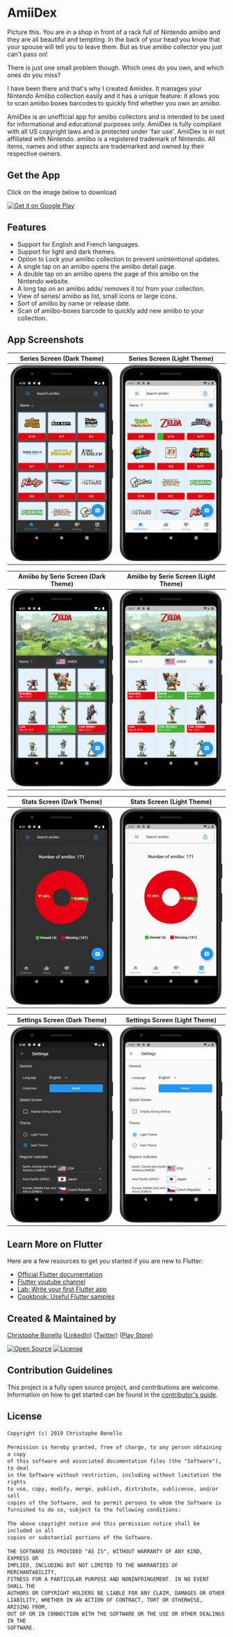 # AmiiDex

Picture this. You are in a shop in front of a rack full of Nintendo amiibo and they are all beautiful and tempting. In the back of your head you know that your spouse will tell you to leave them. But as true amiibo collector you just can't pass on! 

There is just one small problem though. Which ones do you own, and which ones do you miss? 

I have been there and that's why I created Amiidex. It manages your Nintendo Amiibo collection easily and it has a unique feature: it allows you to scan amiibo boxes barcodes to quickly find whether you own an amiibo.

AmiiDex is an unofficial app for amiibo collectors and is intended to be used for informational and educational purposes only.
AmiiDex is fully compliant with all US copyright laws and is protected under 'fair use'.
AmiiDex is in not affiliated with Nintendo. amiibo is a registered trademark of Nintendo. All items, names and other aspects are trademarked and owned by their respective owners. 

## Get the App

Click on the image below to download 

<a href='https://play.google.com/store/apps/details?id=com.happytracebook.amiidex'><img alt='Get it on Google Play' src='https://play.google.com/intl/en_us/badges/images/generic/en_badge_web_generic.png' width="250"/></a>

## Features 

- Support for English and French languages.
- Support for light and dark themes.
- Option to Lock your amiibo collection to prevent unintentional updates.
- A single tap on an amiibo opens the amiibo detail page.
- A double tap on an amiibo opens the page of this amiibo on the Nintendo website.
- A long tap on an amiibo adds/ removes it to/ from your collection.
- View of series/ amiibo as list, small icons or large icons.
- Sort of amiibo by name or release date.
- Scan of amiibo-boxes barcode to quickly add new amiibo to your collection.

## App Screenshots

Series Screen  (Dark Theme) | Series Screen (Light Theme)
--- | ---
![Series Screen](/docs/dark_master.png?raw=true "Series Screen") | ![Series Screen](/docs/light_master.png?raw=true "Series Screen")

Amiibo by Serie Screen (Dark Theme) | Amiibo by Serie Screen (Light Theme)
--- | ---
![Amiibo Screen](/docs/dark_detail.png?raw=true "Amiibo Screen") | ![Amiibo Screen](/docs/light_detail.png?raw=true "Amiibo Screen")

Stats Screen (Dark Theme) | Stats Screen (Light Theme)
--- | ---
![Stats Screen](/docs/dark_stats.png?raw=true "Stats Screen") | ![Stats Screen](/docs/light_stats.png?raw=true "Stats Screen")

Settings Screen (Dark Theme) | Settings Screen (Light Theme)
--- | ---
![Settings Screen](/docs/dark_settings.png?raw=true "Settings Screen") | ![Settings Screen](/docs/light_settings.png?raw=true "Settings Screen")

## Learn More on Flutter
Here are a few resources to get you started if you are new to Flutter:

- [Official Flutter documentation](https://flutter.dev/docs)
- [Flutter youtube channel](https://www.youtube.com/channel/UCwXdFgeE9KYzlDdR7TG9cMw)
- [Lab: Write your first Flutter app](https://flutter.io/docs/get-started/codelab)
- [Cookbook: Useful Flutter samples](https://flutter.io/docs/cookbook)

## Created & Maintained by
[Christophe Bonello](https://github.com/cbonello)
([LinkedIn](https://www.linkedin.com/in/christophe-bonello))
([Twitter](https://twitter.com/chbonello))
([Play Store](https://play.google.com/store/apps/dev?id=8132747096160291479))

[![Open Source](https://badges.frapsoft.com/os/v1/open-source.svg?v=102)](https://opensource.org/licenses/MIT)
[![License](https://img.shields.io/badge/license-MIT-purple)](https://github.com/cbonello/amiidex/blob/master/LICENSE)

## Contribution Guidelines
This project is a fully open source project, and contributions are welcome. Information on how to get started can be found in the [contributor's guide](https://github.com/cbonello/amiidex/blob/master/CONTRIBUTING.md).

## License

```
Copyright (c) 2019 Christophe Bonello

Permission is hereby granted, free of charge, to any person obtaining a copy
of this software and associated documentation files (the "Software"), to deal
in the Software without restriction, including without limitation the rights
to use, copy, modify, merge, publish, distribute, sublicense, and/or sell
copies of the Software, and to permit persons to whom the Software is
furnished to do so, subject to the following conditions:

The above copyright notice and this permission notice shall be included in all
copies or substantial portions of the Software.

THE SOFTWARE IS PROVIDED "AS IS", WITHOUT WARRANTY OF ANY KIND, EXPRESS OR
IMPLIED, INCLUDING BUT NOT LIMITED TO THE WARRANTIES OF MERCHANTABILITY,
FITNESS FOR A PARTICULAR PURPOSE AND NONINFRINGEMENT. IN NO EVENT SHALL THE
AUTHORS OR COPYRIGHT HOLDERS BE LIABLE FOR ANY CLAIM, DAMAGES OR OTHER
LIABILITY, WHETHER IN AN ACTION OF CONTRACT, TORT OR OTHERWISE, ARISING FROM,
OUT OF OR IN CONNECTION WITH THE SOFTWARE OR THE USE OR OTHER DEALINGS IN THE
SOFTWARE.
```